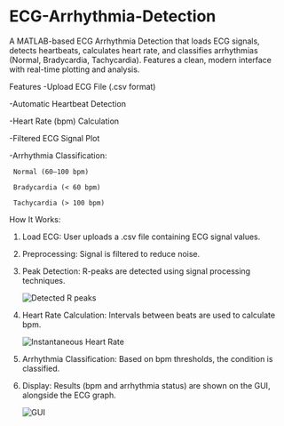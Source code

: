 # ECG-Arrhythmia-Detection
A MATLAB-based ECG Arrhythmia Detection that loads ECG signals, detects heartbeats, calculates heart rate, and classifies arrhythmias (Normal, Bradycardia, Tachycardia). Features a clean, modern interface with real-time plotting and analysis.

Features
-Upload ECG File (.csv format)

-Automatic Heartbeat Detection

-Heart Rate (bpm) Calculation

-Filtered ECG Signal Plot

-Arrhythmia Classification:

     Normal (60–100 bpm)

     Bradycardia (< 60 bpm)

     Tachycardia (> 100 bpm)

How It Works:
1. Load ECG: User uploads a .csv file containing ECG signal values.

2. Preprocessing: Signal is filtered to reduce noise.

3. Peak Detection: R-peaks are detected using signal processing techniques.

   ![Detected R peaks](https://github.com/user-attachments/assets/67cf075c-969e-4535-9aef-4d2b443f10fa)

5. Heart Rate Calculation: Intervals between beats are used to calculate bpm.

   ![Instantaneous Heart Rate](https://github.com/user-attachments/assets/e5973d4a-d3c7-4fe7-ad78-a5d1042d2b3d)

6. Arrhythmia Classification: Based on bpm thresholds, the condition is classified.

7. Display: Results (bpm and arrhythmia status) are shown on the GUI, alongside the ECG graph.

   ![GUI](https://github.com/user-attachments/assets/22910f36-f653-4935-95ad-7feacca9be75)








